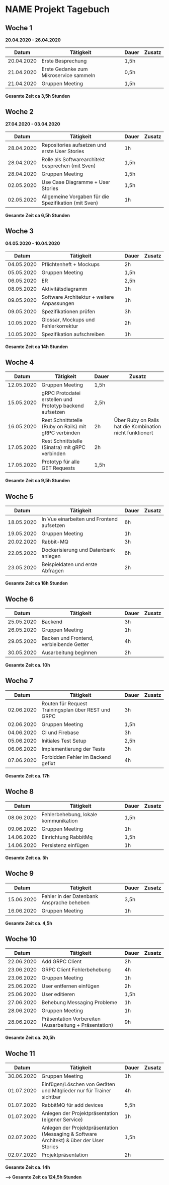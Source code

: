 # NAME Projekt Tagebuch



## Woche 1 

__20.04.2020 - 26.04.2020__

| Datum      | Tätigkeit                              | Dauer | Zusatz |
| ---------- | -------------------------------------- | ----- | ------ |
| 20.04.2020 | Erste Besprechung                      | 1,5h  |        |
| 21.04.2020 | Erste Gedanke zum Mikroservice sammeln | 0,5h  |        |
| 21.04.2020 | Gruppen Meeting                        | 1,5h  |        |

__Gesamte Zeit ca 3,5h Stunden__ 

## Woche 2 

__27.04.2020 - 03.04.2020__

| Datum      | Tätigkeit                                            | Dauer | Zusatz |
| ---------- | ---------------------------------------------------- | ----- | ------ |
| 28.04.2020 | Repositories aufsetzen und erste User Stories        | 1h    |        |
| 28.04.2020 | Rolle als Softwarearchitekt besprechen (mit Sven)    | 1,5h  |        |
| 28.04.2020 | Gruppen Meeting                                      | 1,5h  |        |
| 02.05.2020 | Use Case Diagramme + User Stories                    | 1,5h  |        |
| 02.05.2020 | Allgemeine Vorgaben für die Spezifikation (mit Sven) | 1h    |        |

__Gesamte Zeit ca 6,5h Stunden__ 

## Woche 3

__04.05.2020 - 10.04.2020__

| Datum      | Tätigkeit                                     | Dauer | Zusatz |
| ---------- | --------------------------------------------- | ----- | ------ |
| 04.05.2020 | Pflichtenheft + Mockups | 2h |        |
| 05.05.2020 | Gruppen Meeting | 1,5h ||
| 06.05.2020 | ER | 2,5h ||
| 08.05.2020 | Aktivitätsdiagramm | 1h ||
| 09.05.2020 | Software Architektur + weitere Anpassungen | 1h ||
| 09.05.2020 | Spezifikationen prüfen | 3h ||
| 10.05.2020 | Glossar, Mockups und Fehlerkorrektur | 2h ||
| 10.05.2020 | Spezifikation aufschreiben | 1h ||
__Gesamte Zeit ca 14h Stunden__ 

## Woche 4

| Datum      | Tätigkeit                                     | Dauer | Zusatz |
| ---------- | --------------------------------------------- | ----- | ------ |
| 12.05.2020 | Gruppen Meeting                                          | 1,5h  |        |
| 15.05.2020 | gRPC Protodatei erstellen und Prototyp backend aufsetzen | 2,5h  |        |
| 16.05.2020 | Rest Schnittstelle (Ruby on Rails) mit gRPC verbinden | 2h |Über Ruby on Rails hat die Kombination nicht funktionert|
| 17.05.2020 | Rest Schnittstelle (Sinatra) mit gRPC verbinden | 2h ||
| 17.05.2020 | Prototyp für alle GET Requests | 1,5h ||
__Gesamte Zeit ca 9,5h Stunden__ 

## Woche 5

| Datum      | Tätigkeit                                     | Dauer | Zusatz |
| ---------- | --------------------------------------------- | ----- | ------ |
| 18.05.2020 | In Vue einarbeiten und Frontend aufsetzen | 6h    |        |
| 19.05.2020 | Gruppen Meeting                           | 1h  |        |
| 20.02.2020 | Rabbit-MQ                                 | 3h  |        |
| 22.05.2020 | Dockerisierung und Datenbank anlegen      | 6h    |        |
| 23.05.2020 | Beispieldaten und erste Abfragen | 2h | |
__Gesamte Zeit ca 18h Stunden__ 

## Woche 6

| Datum      | Tätigkeit                                | Dauer | Zusatz |
| ---------- | ---------------------------------------- | ----- | ------ |
| 25.05.2020 | Backend                                  | 3h    |        |
| 26.05.2020 | Gruppen Meeting                          | 1h    |        |
| 29.05.2020 | Backen und Frontend, verbleibende Getter | 4h    |        |
| 30.05.2020 | Ausarbeitung beginnen                    | 2h    |        |

__Gesamte Zeit ca. 10h__

## Woche 7

| Datum      | Tätigkeit                                           | Dauer | Zusatz |
| ---------- | --------------------------------------------------- | ----- | ------ |
| 02.06.2020 | Routen für Request Trainingsplan über REST und GRPC | 3h    |        |
| 02.06.2020 | Gruppen Meeting                                     | 1,5h  |        |
| 04.06.2020 | CI und Firebase                                     | 3h    |        |
| 05.06.2020 | Initiales Test Setup                                | 2,5h  |        |
| 06.06.2020 | Implementierung der Tests                           | 3h    |        |
| 07.06.2020 | Forbidden Fehler im Backend gefixt                  | 4h    |        |

__Gesamte Zeit ca. 17h__

## Woche 8

| Datum      | Tätigkeit                            | Dauer | Zusatz |
| ---------- | ------------------------------------ | ----- | ------ |
| 08.06.2020 | Fehlerbehebung, lokale kommunikation | 1,5h  |        |
| 09.06.2020 | Gruppen Meeting                      | 1h    |        |
| 14.06.2020 | Einrichtung RabbitMq                 | 1,5h  |        |
| 14.06.2020 | Persistenz einfügen                  | 1h    |        |

__Gesamte Zeit ca. 5h__

## Woche 9

| Datum      | Tätigkeit                                 | Dauer | Zusatz |
| ---------- | ----------------------------------------- | ----- | ------ |
| 15.06.2020 | Fehler in der Datenbank Ansprache beheben | 3,5h  |        |
| 16.06.2020 | Gruppen Meeting                           | 1h    |        |

__Gesamte Zeit ca. 4,5h__

## Woche 10

| Datum      | Tätigkeit                                              | Dauer | Zusatz |
| ---------- | ------------------------------------------------------ | ----- | ------ |
| 22.06.2020 | Add GRPC Client                                        | 2h    |        |
| 23.06.2020 | GRPC Client Fehlerbehebung                             | 4h    |        |
| 23.06.2020 | Gruppen Meeting                                        | 1h    |        |
| 25.06.2020 | User entfernen einfügen                                | 2h    |        |
| 25.06.2020 | User editieren                                         | 1,5h  |        |
| 27.06.2020 | Behebung Messaging Probleme                            | 1h    |        |
| 28.06.2020 | Gruppen Meeting                                        | 1h    |        |
| 28.06.2020 | Präsentation Vorbereiten (Ausarbeitung + Präsentation) | 9h    |        |

__Gesamte Zeit ca. 20,5h__

## Woche 11

| Datum      | Tätigkeit                                                    | Dauer | Zusatz |
| ---------- | ------------------------------------------------------------ | ----- | ------ |
| 30.06.2020 | Gruppen Meeting                                              | 1h    |        |
| 01.07.2020 | Einfügen/Löschen von Geräten und Mitglieder nur für Trainer sichtbar | 4h    |        |
| 01.07.2020 | RabbitMQ für add devices                                     | 5,5h  |        |
| 01.07.2020 | Anlegen der Projektpräsentation (eigener Service)            | 1h    |        |
| 02.07.2020 | Anlegen der Projektpräsentation (Messaging & Software Architekt) & über der User Stories | 1,5h  |        |
| 02.07.2020 | Projektpräsentation                                          | 2h    |        |

__Gesamte Zeit ca. 14h__

__--> Gesamte Zeit ca 124,5h Stunden__ 
